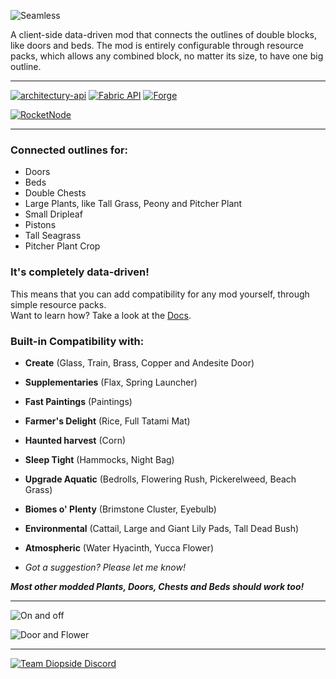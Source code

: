 ![Seamless](https://teamdiopside.nl/assets/seamless/Seamless2.png)

A client-side data-driven mod that connects the outlines of double blocks, like doors and beds. The mod is entirely configurable through resource packs, which allows any combined block, no matter its size, to have one big outline.

---
[![architectury-api](https://cdn.jsdelivr.net/npm/@intergrav/devins-badges@3/assets/cozy/requires/architectury-api_vector.svg)](https://modrinth.com/mod/architectury-api)
[![Fabric API](https://cdn.jsdelivr.net/npm/@intergrav/devins-badges@3/assets/cozy/requires/fabric-api_vector.svg)](https://modrinth.com/mod/fabric-api)
[![Forge](https://cdn.jsdelivr.net/npm/@intergrav/devins-badges@3/assets/cozy/supported/forge_vector.svg)](https://files.minecraftforge.net/net/minecraftforge/forge/)

[![RocketNode](https://teamdiopside.nl/assets/diopside/rocketnode.png)](https://billing.rocketnode.com/aff.php?aff=150440)

---

### Connected outlines for:

- Doors
- Beds
- Double Chests
- Large Plants, like Tall Grass, Peony and Pitcher Plant
- Small Dripleaf
- Pistons
- Tall Seagrass
- Pitcher Plant Crop

### It's completely data-driven!

This means that you can add compatibility for any mod yourself, through simple resource packs.  
Want to learn how? Take a look at the [Docs](https://docs.teamdiopside.nl/seamless/).

### Built-in Compatibility with:

- **Create** (Glass, Train, Brass, Copper and Andesite Door)
- **Supplementaries** (Flax, Spring Launcher)
- **Fast Paintings** (Paintings)
- **Farmer's Delight** (Rice, Full Tatami Mat)
- **Haunted harvest** (Corn)
- **Sleep Tight** (Hammocks, Night Bag)
- **Upgrade Aquatic** (Bedrolls, Flowering Rush, Pickerelweed, Beach Grass)
- **Biomes o' Plenty** (Brimstone Cluster, Eyebulb)
- **Environmental** (Cattail, Large and Giant Lily Pads, Tall Dead Bush)
- **Atmospheric** (Water Hyacinth, Yucca Flower)


- *Got a suggestion? Please let me know!*

***Most other modded Plants, Doors, Chests and Beds should work too!***

---

![On and off](https://teamdiopside.nl/assets/seamless/compare.png)

![Door and Flower](https://teamdiopside.nl/assets/seamless/door_flower.png)

---

[![Team Diopside Discord](https://teamdiopside.nl/assets/diopside/Serverbanner.png)](https://discord.gg/PJCXjSJnu2)
